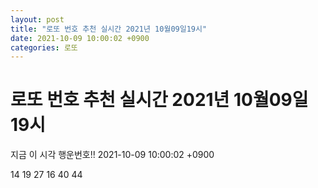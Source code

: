 ```yaml
---
layout: post
title: "로또 번호 추천 실시간 2021년 10월09일19시"
date: 2021-10-09 10:00:02 +0900
categories: 로또
---
```


# 로또 번호 추천 실시간 2021년 10월09일19시

지금 이 시각 행운번호!! 2021-10-09 10:00:02 +0900

 14  19  27  16  40  44 

